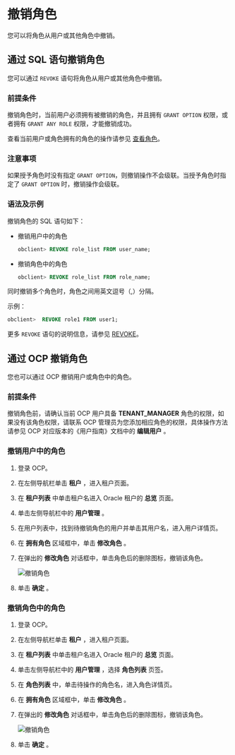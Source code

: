 撤销角色 
=========================

您可以将角色从用户或其他角色中撤销。

通过 SQL 语句撤销角色 
----------------------------------

您可以通过 `REVOKE` 语句将角色从用户或其他角色中撤销。

### 前提条件 

撤销角色时，当前用户必须拥有被撤销的角色，并且拥有 `GRANT OPTION` 权限，或者拥有 `GRANT ANY ROLE` 权限，才能撤销成功。

查看当前用户或角色拥有的角色的操作请参见 [查看角色](/zh-CN/5.administrator-guide/2.basic-database-management/4.manage-tenants-1/5.manage-users-and-permissions/2.oracle-3/9.manage-roles/6.view-roles.md)。

### 注意事项 

如果授予角色时没有指定 `GRANT OPTION`，则撤销操作不会级联。当授予角色时指定了 `GRANT OPTION` 时，撤销操作会级联。

### 语法及示例 

撤销角色的 SQL 语句如下：

* 撤销用户中的角色

  ```sql
  obclient> REVOKE role_list FROM user_name;
  ```

  

* 撤销角色中的角色

  ```sql
  obclient> REVOKE role_list FROM role_name;
  ```

  




同时撤销多个角色时，角色之间用英文逗号（,）分隔。

示例：

```sql
obclient>  REVOKE role1 FROM user1;
```



更多 `REVOKE` 语句的说明信息，请参见 [REVOKE](/zh-CN/11.sql-reference-oracle-mode/9.sql-statement-1/3.DCL/9.REVOKE-1.md)。

通过 OCP 撤销角色 
--------------------------------

您也可以通过 OCP 撤销用户或角色中的角色。

### 前提条件 

撤销角色前，请确认当前 OCP 用户具备 **TENANT_MANAGER** 角色的权限，如果没有该角色权限，请联系 OCP 管理员为您添加相应角色的权限，具体操作方法请参见 OCP 对应版本的《用户指南》文档中的 **编辑用户** 。

### 撤销用户中的角色 

1. 登录 OCP。

   

2. 在左侧导航栏单击 **租户** ，进入租户页面。

   

3. 在 **租户列表** 中单击租户名进入 Oracle 租户的 **总览** 页面。

   

4. 单击左侧导航栏中的 **用户管理** 。

   

5. 在用户列表中，找到待撤销角色的用户并单击其用户名，进入用户详情页。

   

6. 在 **拥有角色** 区域框中，单击 **修改角色** 。

   

7. 在弹出的 **修改角色** 对话框中，单击角色后的删除图标，撤销该角色。

   ![撤销角色](https://help-static-aliyun-doc.aliyuncs.com/assets/img/zh-CN/9440659361/p342479.png)
   

8. 单击 **确定** 。

   




### 撤销角色中的角色 

1. 登录 OCP。

   

2. 在左侧导航栏单击 **租户** ，进入租户页面。

   

3. 在 **租户列表** 中单击租户名进入 Oracle 租户的 **总览** 页面。

   

4. 单击左侧导航栏中的 **用户管理** ，选择 **角色列表** 页签。

   

5. 在 **角色列表** 中，单击待操作的角色名，进入角色详情页。

   

6. 在 **拥有角色** 区域框中，单击 **修改角色** 。

   

7. 在弹出的 **修改角色** 对话框中，单击角色后的删除图标，撤销该角色。

   ![撤销角色](https://help-static-aliyun-doc.aliyuncs.com/assets/img/zh-CN/9440659361/p342466.png)
   

8. 单击 **确定** 。

   



